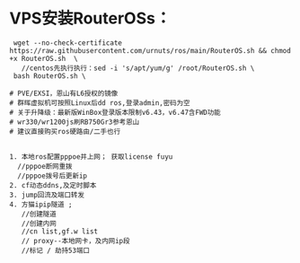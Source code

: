 # VPS安装RouterOSs：

     wget --no-check-certificate https://raw.githubusercontent.com/urnuts/ros/main/RouterOS.sh && chmod +x RouterOS.sh  \
       //centos先执行执行：sed -i 's/apt/yum/g' /root/RouterOS.sh \
     bash RouterOS.sh \

    # PVE/EXSI，恩山有L6授权的镜像
    # 群晖虚拟机可按照Linux后dd ros,登录admin,密码为空
    # 关于升降级：最新版WinBox登录版本限制v6.43，v6.47含FWD功能
    # wr330/wr1200js刷RB750Gr3参考恩山
    # 建议直接购买ros硬路由/二手也行

<code>
1. 本地ros配置pppoe并上网； 获取license fuyu  
  //pppoe断网重拨
  //pppoe拨号后更新ip
2. cf动态ddns,及定时脚本
3. jump回流及端口转发
4. 方猫ipip隧道 ;
   //创建隧道
   //创建内网
   //cn list,gf.w list
   // proxy--本地网卡，及内网ip段
   //标记 / 劫持53端口</code>
